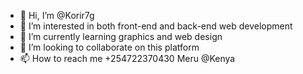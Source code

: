 - 👋 Hi, I’m @Korir7g
- 👀 I’m interested in both front-end and back-end web development
- 🌱 I’m currently learning graphics and web design 
- 💞️ I’m looking to collaborate on this platform
- 📫 How to reach me +254722370430 Meru @Kenya

<!---
Korir7g/Korir7g is a ✨ special ✨ repository because its `README.md` (this file) appears on your GitHub profile.
You can click the Preview link to take a look at your changes.
--->
